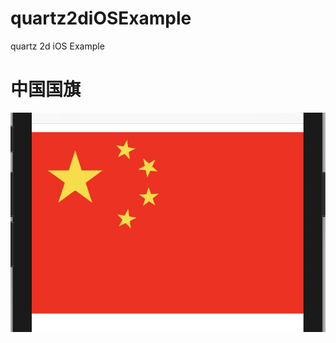 # quartz2diOSExample
quartz 2d iOS Example

# 中国国旗
<img src="https://github.com/ThisIszas/quartz2diOSExample/blob/main/images/chinaFlag.png" alt="smiley" >
